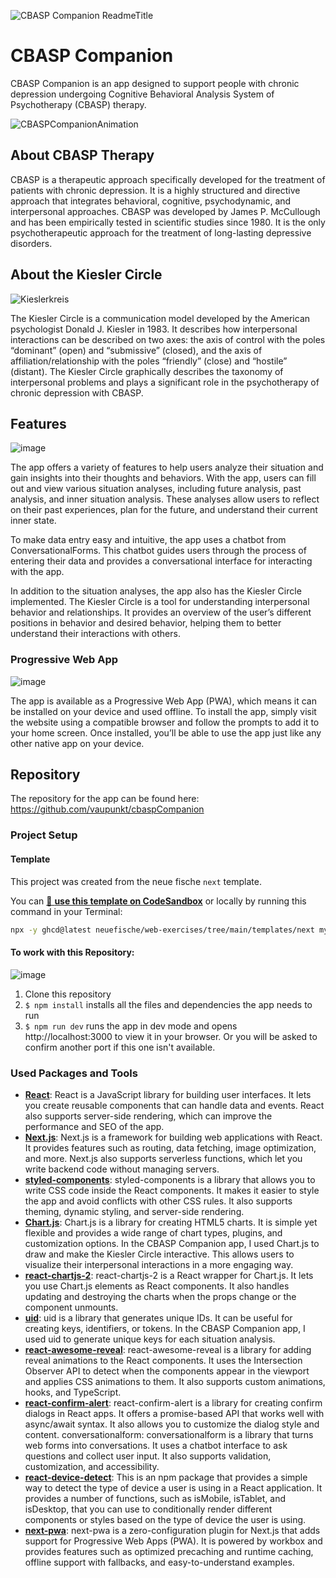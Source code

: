 ![CBASP Companion ReadmeTitle](https://github.com/vaupunkt/cbaspCompanion/assets/119793693/26cf464b-412d-492a-b107-9997921bad76)

# CBASP Companion

CBASP Companion is an app designed to support people with chronic depression undergoing Cognitive Behavioral Analysis System of Psychotherapy (CBASP) therapy.

![CBASPCompanionAnimation](https://github.com/vaupunkt/cbaspCompanion/assets/119793693/a53da82a-602b-486b-bf46-c015d1d6e093)

## About CBASP Therapy

CBASP is a therapeutic approach specifically developed for the treatment of patients with chronic depression. It is a highly structured and directive approach that integrates behavioral, cognitive, psychodynamic, and interpersonal approaches. CBASP was developed by James P. McCullough and has been empirically tested in scientific studies since 1980. It is the only psychotherapeutic approach for the treatment of long-lasting depressive disorders.

## About the Kiesler Circle
![Kieslerkreis](https://github.com/vaupunkt/cbaspCompanion/assets/119793693/335920c1-b318-4982-aa5b-8eaabfaeba0a)

The Kiesler Circle is a communication model developed by the American psychologist Donald J. Kiesler in 1983. It describes how interpersonal interactions can be described on two axes: the axis of control with the poles “dominant” (open) and “submissive” (closed), and the axis of affiliation/relationship with the poles “friendly” (close) and “hostile” (distant). The Kiesler Circle graphically describes the taxonomy of interpersonal problems and plays a significant role in the psychotherapy of chronic depression with CBASP.

## Features
![image](https://github.com/vaupunkt/cbaspCompanion/assets/119793693/92e0e6db-f650-447e-8998-724fb92a611c)

The app offers a variety of features to help users analyze their situation and gain insights into their thoughts and behaviors. With the app, users can fill out and view various situation analyses, including future analysis, past analysis, and inner situation analysis. These analyses allow users to reflect on their past experiences, plan for the future, and understand their current inner state.

To make data entry easy and intuitive, the app uses a chatbot from ConversationalForms. This chatbot guides users through the process of entering their data and provides a conversational interface for interacting with the app.

In addition to the situation analyses, the app also has the Kiesler Circle implemented. The Kiesler Circle is a tool for understanding interpersonal behavior and relationships. It provides an overview of the user’s different positions in behavior and desired behavior, helping them to better understand their interactions with others.

### Progressive Web App
![image](https://github.com/vaupunkt/cbaspCompanion/assets/119793693/91021bce-7599-4266-9f36-ba9146d25b07)

The app is available as a Progressive Web App (PWA), which means it can be installed on your device and used offline. To install the app, simply visit the website using a compatible browser and follow the prompts to add it to your home screen. Once installed, you’ll be able to use the app just like any other native app on your device.

## Repository

The repository for the app can be found here: https://github.com/vaupunkt/cbaspCompanion


### Project Setup

#### Template
This project was created from the neue fische `next` template.

You can [🔗 **use this template on CodeSandbox**](https://codesandbox.io/p/sandbox/github/neuefische/web-exercises/tree/main/templates/next?file=/README.md) or locally by running this command in your Terminal:

```bash
npx -y ghcd@latest neuefische/web-exercises/tree/main/templates/next my-app -i
```

#### To work with this Repository:

![image](https://github.com/vaupunkt/cbaspCompanion/assets/119793693/024e34ce-37a2-4e28-98a7-168bf7e3ff23)
1. Clone this repository
2. `$ npm install` installs all the files and dependencies the app needs to run
3. `$ npm run dev` runs the app in dev mode and opens http://localhost:3000 to view it in your browser. Or you will be asked to confirm another port if this one isn't available.

### Used Packages and Tools

- **[React](https://react.dev/)**: React is a JavaScript library for building user interfaces. It lets you create reusable components that can handle data and events. React also supports server-side rendering, which can improve the performance and SEO of the app.
- **[Next.js](https://nextjs.org/)**: Next.js is a framework for building web applications with React. It provides features such as routing, data fetching, image optimization, and more. Next.js also supports serverless functions, which let you write backend code without managing servers.
- **[styled-components](https://styled-components.com/)**: styled-components is a library that allows you to write CSS code inside the React components. It makes it easier to style the app and avoid conflicts with other CSS rules. It also supports theming, dynamic styling, and server-side rendering.
- **[Chart.js](https://www.chartjs.org/)**: Chart.js is a library for creating HTML5 charts. It is simple yet flexible and provides a wide range of chart types, plugins, and customization options. In the CBASP Companion app, I used Chart.js to draw and make the Kiesler Circle interactive. This allows users to visualize their interpersonal interactions in a more engaging way.
- **[react-chartjs-2](https://react-chartjs-2.js.org/)**: react-chartjs-2 is a React wrapper for Chart.js. It lets you use Chart.js elements as React components. It also handles updating and destroying the charts when the props change or the component unmounts.
- **[uid](https://www.npmjs.com/package/uid)**: uid is a library that generates unique IDs. It can be useful for creating keys, identifiers, or tokens. In the CBASP Companion app, I used uid to generate unique keys for each situation analysis.
- **[react-awesome-reveal](https://react-awesome-reveal.morello.dev/)**: react-awesome-reveal is a library for adding reveal animations to the React components. It uses the Intersection Observer API to detect when the components appear in the viewport and applies CSS animations to them. It also supports custom animations, hooks, and TypeScript.
- **[react-confirm-alert](https://www.npmjs.com/package/react-confirm-alert)**: react-confirm-alert is a library for creating confirm dialogs in React apps. It offers a promise-based API that works well with async/await syntax. It also allows you to customize the dialog style and content.
conversationalform: conversationalform is a library that turns web forms into conversations. It uses a chatbot interface to ask questions and collect user input. It also supports validation, customization, and accessibility.
- **[react-device-detect](https://www.npmjs.com/package/react-device-detect)**: This is an npm package that provides a simple way to detect the type of device a user is using in a React application. It provides a number of functions, such as isMobile, isTablet, and isDesktop, that you can use to conditionally render different components or styles based on the type of device the user is using.
- **[next-pwa](https://www.npmjs.com/package/next-pwa)**: next-pwa is a zero-configuration plugin for Next.js that adds support for Progressive Web Apps (PWA). It is powered by workbox and provides features such as optimized precaching and runtime caching, offline support with fallbacks, and easy-to-understand examples.
